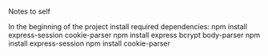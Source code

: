 Notes to self

In the beginning of the project install required dependencies:
npm install express-session cookie-parser
npm install express bcrypt body-parser
npm install express-session
npm install cookie-parser


